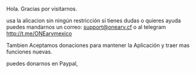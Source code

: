 Hola.
Gracias por visitarnos.

usa la alicacion sin ningún restricción 
si tienes dudas o quieres ayuda puedes mandarnos un correo: support@onearv.cf o al telegram http://t.me/ONEarvmexico

Tambien Aceptamos donaciones para mantener la Aplicación y traer mas funciones nuevas.

puedes donarnos en Paypal, 
